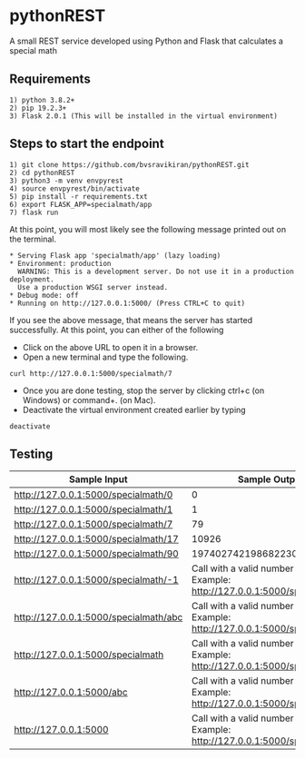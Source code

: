 # pythonREST
A small REST service developed using Python and Flask that calculates a special math

## Requirements
```
1) python 3.8.2+
2) pip 19.2.3+
3) Flask 2.0.1 (This will be installed in the virtual environment)
```
## Steps to start the endpoint
 ```
 1) git clone https://github.com/bvsravikiran/pythonREST.git
 2) cd pythonREST
 3) python3 -m venv envpyrest
 4) source envpyrest/bin/activate
 5) pip install -r requirements.txt
 6) export FLASK_APP=specialmath/app
 7) flask run
 ```
 At this point, you will most likely see the following message printed out on the terminal.
 ```
 * Serving Flask app 'specialmath/app' (lazy loading)
 * Environment: production
   WARNING: This is a development server. Do not use it in a production deployment.
   Use a production WSGI server instead.
 * Debug mode: off
 * Running on http://127.0.0.1:5000/ (Press CTRL+C to quit)
 ```
If you see the above message, that means the server has started successfully. At this point, you can either of the following
- Click on the above URL to open it in a browser.
- Open a new terminal and type the following.
```
curl http://127.0.0.1:5000/specialmath/7
```
- Once you are done testing, stop the server by clicking ctrl+c (on Windows) or command+. (on Mac).
- Deactivate the virtual environment created earlier by typing
```
deactivate
```

## Testing
Sample Input  | Sample Output
------------- | -------------
http://127.0.0.1:5000/specialmath/0  | 0
http://127.0.0.1:5000/specialmath/1  | 1
http://127.0.0.1:5000/specialmath/7  | 79
http://127.0.0.1:5000/specialmath/17 | 10926
http://127.0.0.1:5000/specialmath/90 | 19740274219868223074
http://127.0.0.1:5000/specialmath/-1  | Call with a valid number in the URL. Example: http://127.0.0.1:5000/specialmath/7
http://127.0.0.1:5000/specialmath/abc  | Call with a valid number in the URL. Example: http://127.0.0.1:5000/specialmath/7
http://127.0.0.1:5000/specialmath  | Call with a valid number in the URL. Example: http://127.0.0.1:5000/specialmath/7
http://127.0.0.1:5000/abc  | Call with a valid number in the URL. Example: http://127.0.0.1:5000/specialmath/7
http://127.0.0.1:5000  | Call with a valid number in the URL. Example: http://127.0.0.1:5000/specialmath/7


